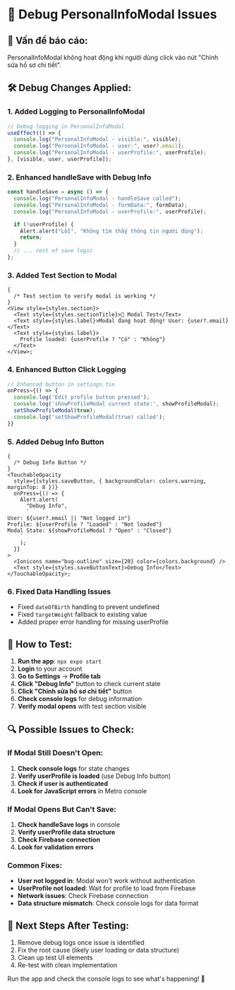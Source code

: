 # 🔧 Debug PersonalInfoModal Issues

## 🚨 Vấn đề báo cáo:

PersonalInfoModal không hoạt động khi người dùng click vào nút "Chỉnh sửa hồ sơ chi tiết".

## 🛠️ Debug Changes Applied:

### 1. Added Logging to PersonalInfoModal

```typescript
// Debug logging in PersonalInfoModal
useEffect(() => {
  console.log("PersonalInfoModal - visible:", visible);
  console.log("PersonalInfoModal - user:", user?.email);
  console.log("PersonalInfoModal - userProfile:", userProfile);
}, [visible, user, userProfile]);
```

### 2. Enhanced handleSave with Debug Info

```typescript
const handleSave = async () => {
  console.log("PersonalInfoModal - handleSave called");
  console.log("PersonalInfoModal - formData:", formData);
  console.log("PersonalInfoModal - userProfile:", userProfile);

  if (!userProfile) {
    Alert.alert("Lỗi", "Không tìm thấy thông tin người dùng");
    return;
  }
  // ... rest of save logic
};
```

### 3. Added Test Section to Modal

```tsx
{
  /* Test section to verify modal is working */
}
<View style={styles.section}>
  <Text style={styles.sectionTitle}>🎯 Modal Test</Text>
  <Text style={styles.label}>Modal đang hoạt động! User: {user?.email}</Text>
  <Text style={styles.label}>
    Profile loaded: {userProfile ? "Có" : "Không"}
  </Text>
</View>;
```

### 4. Enhanced Button Click Logging

```typescript
// Enhanced button in settings.tsx
onPress={() => {
  console.log('Edit profile button pressed');
  console.log('showProfileModal current state:', showProfileModal);
  setShowProfileModal(true);
  console.log('setShowProfileModal(true) called');
}}
```

### 5. Added Debug Info Button

```tsx
{
  /* Debug Info Button */
}
<TouchableOpacity
  style={[styles.saveButton, { backgroundColor: colors.warning, marginTop: 8 }]}
  onPress={() => {
    Alert.alert(
      "Debug Info",
      `
User: ${user?.email || "Not logged in"}
Profile: ${userProfile ? "Loaded" : "Not loaded"}
Modal State: ${showProfileModal ? "Open" : "Closed"}
    `
    );
  }}
>
  <Ionicons name="bug-outline" size={20} color={colors.background} />
  <Text style={styles.saveButtonText}>Debug Info</Text>
</TouchableOpacity>;
```

### 6. Fixed Data Handling Issues

- Fixed `dateOfBirth` handling to prevent undefined
- Fixed `targetWeight` fallback to existing value
- Added proper error handling for missing userProfile

## 🧪 How to Test:

1. **Run the app**: `npx expo start`
2. **Login** to your account
3. **Go to Settings** → **Profile tab**
4. **Click "Debug Info"** button to check current state
5. **Click "Chỉnh sửa hồ sơ chi tiết"** button
6. **Check console logs** for debug information
7. **Verify modal opens** with test section visible

## 🔍 Possible Issues to Check:

### If Modal Still Doesn't Open:

1. **Check console logs** for state changes
2. **Verify userProfile is loaded** (use Debug Info button)
3. **Check if user is authenticated**
4. **Look for JavaScript errors** in Metro console

### If Modal Opens But Can't Save:

1. **Check handleSave logs** in console
2. **Verify userProfile data structure**
3. **Check Firebase connection**
4. **Look for validation errors**

### Common Fixes:

- **User not logged in**: Modal won't work without authentication
- **UserProfile not loaded**: Wait for profile to load from Firebase
- **Network issues**: Check Firebase connection
- **Data structure mismatch**: Check console logs for data format

## 📝 Next Steps After Testing:

1. Remove debug logs once issue is identified
2. Fix the root cause (likely user loading or data structure)
3. Clean up test UI elements
4. Re-test with clean implementation

Run the app and check the console logs to see what's happening! 🚀
